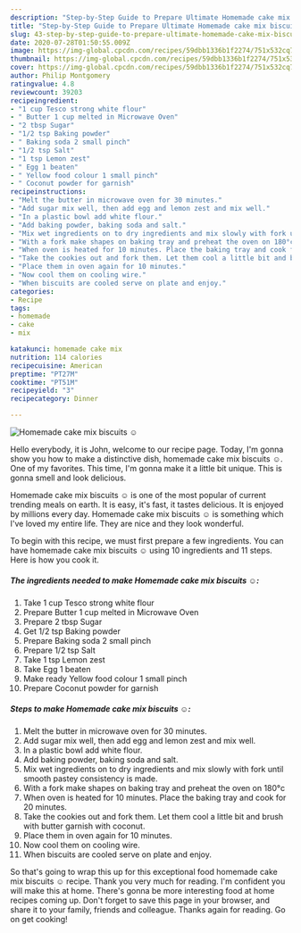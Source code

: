```yaml
---
description: "Step-by-Step Guide to Prepare Ultimate Homemade cake mix biscuits ☺"
title: "Step-by-Step Guide to Prepare Ultimate Homemade cake mix biscuits ☺"
slug: 43-step-by-step-guide-to-prepare-ultimate-homemade-cake-mix-biscuits
date: 2020-07-28T01:50:55.009Z
image: https://img-global.cpcdn.com/recipes/59dbb1336b1f2274/751x532cq70/homemade-cake-mix-biscuits-☺-recipe-main-photo.jpg
thumbnail: https://img-global.cpcdn.com/recipes/59dbb1336b1f2274/751x532cq70/homemade-cake-mix-biscuits-☺-recipe-main-photo.jpg
cover: https://img-global.cpcdn.com/recipes/59dbb1336b1f2274/751x532cq70/homemade-cake-mix-biscuits-☺-recipe-main-photo.jpg
author: Philip Montgomery
ratingvalue: 4.8
reviewcount: 39203
recipeingredient:
- "1 cup Tesco strong white flour"
- " Butter 1 cup melted in Microwave Oven"
- "2 tbsp Sugar"
- "1/2 tsp Baking powder"
- " Baking soda 2 small pinch"
- "1/2 tsp Salt"
- "1 tsp Lemon zest"
- " Egg 1 beaten"
- " Yellow food colour 1 small pinch"
- " Coconut powder for garnish"
recipeinstructions:
- "Melt the butter in microwave oven for 30 minutes."
- "Add sugar mix well, then add egg and lemon zest and mix well."
- "In a plastic bowl add white flour."
- "Add baking powder, baking soda and salt."
- "Mix wet ingredients on to dry ingredients and mix slowly with fork until smooth pastey consistency is made."
- "With a fork make shapes on baking tray and preheat the oven on 180°c"
- "When oven is heated for 10 minutes. Place the baking tray and cook for 20 minutes."
- "Take the cookies out and fork them. Let them cool a little bit and brush with butter garnish with coconut."
- "Place them in oven again for 10 minutes."
- "Now cool them on cooling wire."
- "When biscuits are cooled serve on plate and enjoy."
categories:
- Recipe
tags:
- homemade
- cake
- mix

katakunci: homemade cake mix 
nutrition: 114 calories
recipecuisine: American
preptime: "PT27M"
cooktime: "PT51M"
recipeyield: "3"
recipecategory: Dinner

---
```



![Homemade cake mix biscuits ☺](https://img-global.cpcdn.com/recipes/59dbb1336b1f2274/751x532cq70/homemade-cake-mix-biscuits-☺-recipe-main-photo.jpg)

Hello everybody, it is John, welcome to our recipe page. Today, I'm gonna show you how to make a distinctive dish, homemade cake mix biscuits ☺. One of my favorites. This time, I'm gonna make it a little bit unique. This is gonna smell and look delicious.

Homemade cake mix biscuits ☺ is one of the most popular of current trending meals on earth. It is easy, it's fast, it tastes delicious. It is enjoyed by millions every day. Homemade cake mix biscuits ☺ is something which I've loved my entire life. They are nice and they look wonderful.




To begin with this recipe, we must first prepare a few ingredients. You can have homemade cake mix biscuits ☺ using 10 ingredients and 11 steps. Here is how you cook it.

<!--inarticleads1-->

##### The ingredients needed to make Homemade cake mix biscuits ☺:

1. Take 1 cup Tesco strong white flour
1. Prepare  Butter 1 cup melted in Microwave Oven
1. Prepare 2 tbsp Sugar
1. Get 1/2 tsp Baking powder
1. Prepare  Baking soda 2 small pinch
1. Prepare 1/2 tsp Salt
1. Take 1 tsp Lemon zest
1. Take  Egg 1 beaten
1. Make ready  Yellow food colour 1 small pinch
1. Prepare  Coconut powder for garnish




<!--inarticleads2-->

##### Steps to make Homemade cake mix biscuits ☺:

1. Melt the butter in microwave oven for 30 minutes.
1. Add sugar mix well, then add egg and lemon zest and mix well.
1. In a plastic bowl add white flour.
1. Add baking powder, baking soda and salt.
1. Mix wet ingredients on to dry ingredients and mix slowly with fork until smooth pastey consistency is made.
1. With a fork make shapes on baking tray and preheat the oven on 180°c
1. When oven is heated for 10 minutes. Place the baking tray and cook for 20 minutes.
1. Take the cookies out and fork them. Let them cool a little bit and brush with butter garnish with coconut.
1. Place them in oven again for 10 minutes.
1. Now cool them on cooling wire.
1. When biscuits are cooled serve on plate and enjoy.




So that's going to wrap this up for this exceptional food homemade cake mix biscuits ☺ recipe. Thank you very much for reading. I'm confident you will make this at home. There's gonna be more interesting food at home recipes coming up. Don't forget to save this page in your browser, and share it to your family, friends and colleague. Thanks again for reading. Go on get cooking!
